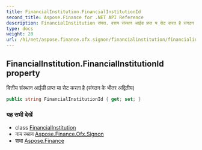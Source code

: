 ```yaml
---
title: FinancialInstitution.FinancialInstitutionId
second_title: Aspose.Finance for .NET API Reference
description: FinancialInstitution संपत्त. वत्तय संस्थन आईड प्रप्त य सेट करत है संगठन के भतर अद्वतय
type: docs
weight: 20
url: /hi/net/aspose.finance.ofx.signon/financialinstitution/financialinstitutionid/
---
```

## FinancialInstitution.FinancialInstitutionId property

वित्तीय संस्थान आईडी प्राप्त या सेट करता है (संगठन के भीतर अद्वितीय)

```csharp
public string FinancialInstitutionId { get; set; }
```

### यह सभी देखें

* class [FinancialInstitution](../)
* नाम स्थान [Aspose.Finance.Ofx.Signon](../../financialinstitution/)
* सभा [Aspose.Finance](../../../)


